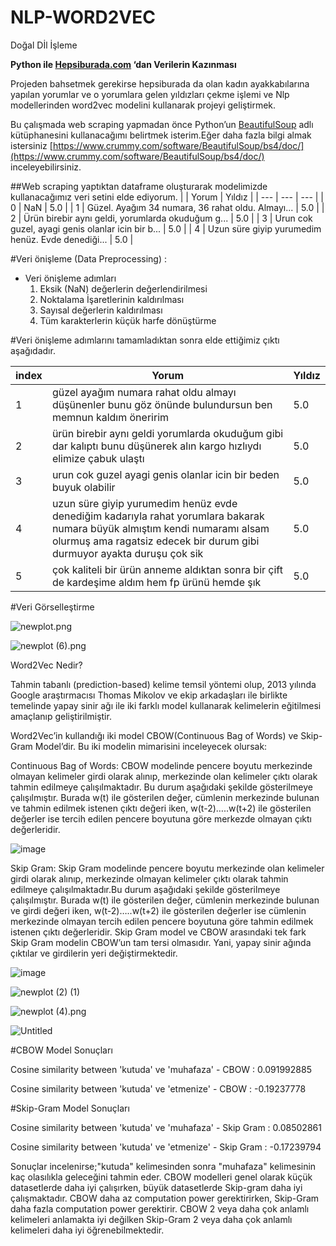 # NLP-WORD2VEC
 Doğal Dİl İşleme
 
**Python ile [Hepsiburada.com](http://Hepsiburada.com) ‘dan Verilerin Kazınması**

Projeden bahsetmek gerekirse hepsiburada da olan kadın ayakkabılarına yapılan yorumlar ve o yorumlara gelen yıldızları çekme işlemi ve Nlp modellerinden 
word2vec modelini kullanarak projeyi geliştirmek.

Bu çalışmada  web scraping yapmadan önce Python’un  [BeautifulSoup](https://pypi.org/project/beautifulsoup4/) adlı kütüphanesini kullanacağımı belirtmek isterim.Eğer daha fazla bilgi almak istersiniz [https://www.crummy.com/software/BeautifulSoup/bs4/doc/](https://www.crummy.com/software/BeautifulSoup/bs4/doc/) inceleyebilirsiniz.

##Web scraping yaptıktan dataframe oluşturarak modelimizde kullanacağımız veri setini elde ediyorum.
|  | Yorum | Yıldız |
| --- | --- | --- |
| 0 | NaN | 5.0 |
| 1 | Güzel. Ayağım 34 numara, 36 rahat oldu. Almayı... | 5.0 |
| 2 | Ürün birebir aynı geldi, yorumlarda okuduğum g... | 5.0 |
| 3 | Urun cok guzel, ayagi genis olanlar icin bir b... | 5.0 |
| 4 | Uzun süre giyip yurumedim henüz. Evde denediği... | 5.0 |

#Veri önişleme (Data Preprocessing) :
- Veri önişleme adımları
    1. Eksik (NaN) değerlerin değerlendirilmesi 
    2. Noktalama İşaretlerinin kaldırılması
    3. Sayısal değerlerin kaldırılması
    4. Tüm karakterlerin küçük harfe dönüştürme

#Veri önişleme adımlarını tamamladıktan sonra elde ettiğimiz çıktı aşağıdadır.

| index | Yorum | Yıldız |
| --- | --- | --- |
| 1 | güzel ayağım numara rahat oldu almayı düşünenler bunu göz önünde bulundursun ben memnun kaldım öneririm | 5.0 |
| 2 | ürün birebir aynı geldi yorumlarda okuduğum gibi dar kalıptı bunu düşünerek alın kargo hızlıydı elimize çabuk ulaştı | 5.0 |
| 3 | urun cok guzel ayagi genis olanlar icin bir beden buyuk olabilir | 5.0 |
| 4 | uzun süre giyip yurumedim henüz evde denediğim kadarıyla rahat yorumlara bakarak numara büyük almıştım kendi numaramı alsam olurmuş ama ragatsiz edecek bir durum gibi durmuyor ayakta duruşu çok sik | 5.0 |
| 5 | çok kaliteli bir ürün anneme aldıktan sonra bir çift de kardeşime aldım hem fp ürünü hemde şık | 5.0 |


#Veri Görselleştirme

![newplot.png](https://s3-us-west-2.amazonaws.com/secure.notion-static.com/8270f11f-8742-4fa4-9cf2-d19eae4dbfa1/newplot.png)

![newplot (6).png](https://s3-us-west-2.amazonaws.com/secure.notion-static.com/0b46b3f2-1230-4065-b6ce-4682117ab72f/newplot_(6).png)

Word2Vec Nedir?

Tahmin tabanlı (prediction-based) kelime temsil yöntemi olup, 2013 yılında Google araştırmacısı Thomas Mikolov ve ekip arkadaşları ile birlikte temelinde yapay sinir ağı ile iki farklı model kullanarak kelimelerin eğitilmesi amaçlanıp geliştirilmiştir.

Word2Vec’in kullandığı iki model CBOW(Continuous Bag of Words) ve Skip-Gram Model’dir. Bu iki modelin mimarisini inceleyecek olursak:

Continuous Bag of Words: CBOW modelinde pencere boyutu merkezinde olmayan kelimeler girdi olarak alınıp, merkezinde olan kelimeler çıktı olarak tahmin edilmeye çalışılmaktadır. Bu durum aşağıdaki şekilde gösterilmeye çalışılmıştır. Burada w(t) ile gösterilen değer, cümlenin merkezinde bulunan ve tahmin edilmek istenen çıktı değeri iken, w(t-2)…..w(t+2) ile gösterilen değerler ise tercih edilen pencere boyutuna göre merkezde olmayan çıktı değerleridir.

![image](https://user-images.githubusercontent.com/100937634/200265589-b001a920-4d86-4395-b6b2-711fe6f0f8f8.png)

Skip Gram: Skip Gram modelinde pencere boyutu merkezinde olan kelimeler girdi olarak alınıp, merkezinde olmayan kelimeler çıktı olarak tahmin edilmeye çalışılmaktadır.Bu durum aşağıdaki şekilde gösterilmeye çalışılmıştır. Burada w(t) ile gösterilen değer, cümlenin merkezinde bulunan ve girdi değeri iken, w(t-2)…..w(t+2) ile gösterilen değerler ise cümlenin merkezinde olmayan tercih edilen pencere boyutuna göre tahmin edilmek istenen çıktı değerleridir.
Skip Gram model ve CBOW arasındaki tek fark Skip Gram modelin CBOW’un tam tersi olmasıdır. Yani, yapay sinir ağında çıktılar ve girdilerin yeri değiştirmektedir.

![image](https://user-images.githubusercontent.com/100937634/200266361-7b08489b-9381-4585-a331-0e0aa6c4f779.png)


![newplot (2) (1)](https://user-images.githubusercontent.com/100937634/200258042-5b11a879-066f-47d8-9f26-156cbbfffbe0.png)

![newplot (4).png](https://s3-us-west-2.amazonaws.com/secure.notion-static.com/197b54cb-aefa-4dd9-a0f8-ae33e52be557/newplot_(4).png)

![Untitled](https://user-images.githubusercontent.com/100937634/200272823-d4e448b6-f46e-47dc-93fe-dc1ba61231c6.png)

#CBOW Model Sonuçları

Cosine similarity between 'kutuda' ve  'muhafaza' - CBOW :  0.091992885

Cosine similarity between 'kutuda' ve  'etmenize' - CBOW :  -0.19237778

#Skip-Gram Model Sonuçları

Cosine similarity between 'kutuda' ve  'muhafaza' - Skip Gram :  0.08502861

Cosine similarity between 'kutuda' ve 'etmenize' - Skip Gram :  -0.17239794

Sonuçlar incelenirse;"kutuda" kelimesinden sonra "muhafaza" kelimesinin kaç olasılıkla geleceğini tahmin eder.
CBOW modelleri genel olarak küçük datasetlerde daha iyi çalışırken, büyük datasetlerde Skip-gram daha iyi çalışmaktadır. CBOW daha az computation power gerektirirken, Skip-Gram daha fazla computation power gerektirir. CBOW 2 veya daha çok anlamlı kelimeleri anlamakta iyi değilken Skip-Gram 2 veya daha çok anlamlı kelimeleri daha iyi öğrenebilmektedir.
